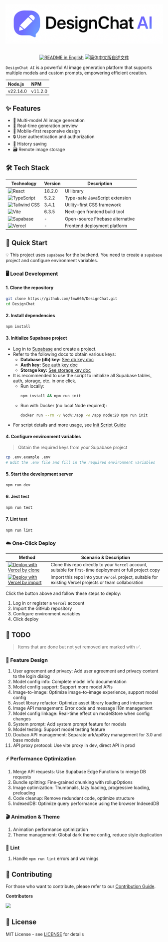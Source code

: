 <div align="center"><img src="./images/top_image.png" alt="License" width="800px" /></div>

<br />

<p align="center">
  <a href="./README.md"><img alt="README in English" src="https://img.shields.io/badge/English-d9d9d9?style=for-the-badge&color=0078D4"></a>
  <a href="./README_CN.md"><img alt="简体中文版自述文件" src="https://img.shields.io/badge/简体中文-d9d9d9?style=for-the-badge&color=1AAD19"></a>
</p>

`DesignChat AI` is a powerful AI image generation platform that supports multiple models and custom prompts, empowering efficient creation.

| Node.js | NPM |
| :-----  | :-- |
| v22.14.0 | v11.2.0 |

## ✨ Features

- 🎨 Multi-model AI image generation
- 🔄 Real-time generation preview
- 📱 Mobile-first responsive design
- 🔒 User authentication and authorization
- 💾 History saving
- 🗃️ Remote image storage

## 🛠️ Tech Stack

| Technology | Version | Description |
|------|------|------|
| ![React](https://img.shields.io/badge/React-18.2.0-20232a?logo=react&logoColor=61DAFB&labelColor=20232a) | 18.2.0 | UI library |
| ![TypeScript](https://img.shields.io/badge/TypeScript-5.2.2-3178C6?logo=typescript&logoColor=white&labelColor=3178C6) | 5.2.2 | Type-safe JavaScript extension |
| ![Tailwind CSS](https://img.shields.io/badge/Tailwind_CSS-3.4.1-0ea5e9?logo=tailwindcss&logoColor=white&labelColor=0ea5e9) | 3.4.1 | Utility-first CSS framework |
| ![Vite](https://img.shields.io/badge/Vite-6.3.5-646CFF?logo=vite&logoColor=FFD62E&labelColor=646CFF) | 6.3.5 | Next-gen frontend build tool |
| ![Supabase](https://img.shields.io/badge/Supabase-3ECF8E?logo=supabase&logoColor=3ECF8E&labelColor=222) | - | Open-source Firebase alternative |
| ![Vercel](https://img.shields.io/badge/Vercel-Deploy-222222?logo=vercel&logoColor=white&labelColor=111111) | - | Frontend deployment platform |

## 🚀 Quick Start

💡 This project uses `supabase` for the backend. You need to create a `supabase` project and configure environment variables.

### 🖥️ Local Development

#### 1. Clone the repository

```bash
git clone https://github.com/fmw666/DesignChat.git
cd DesignChat
```

#### 2. Install dependencies

```bash
npm install
```

#### 3. Initialize Supabase project

- Log in to [Supabase](https://supabase.com/) and create a project.
- Refer to the following docs to obtain various keys:
  - **Database (db) key:** [See db key doc](./docs/supabase/db/README.md)
  - **Auth key:** [See auth key doc](./docs/supabase/auth/README.md)
  - **Storage key:** [See storage key doc](./docs/supabase/storage/README.md)
- It is recommended to use the script to initialize all Supabase tables, auth, storage, etc. in one click.
  - Run locally:
    ```bash
    npm install && npm run init
    ```
  - Run with Docker (no local Node required):
    ```bash
    docker run --rm -v %cd%:/app -w /app node:20 npm run init
    ```
- For script details and more usage, see [Init Script Guide](./scripts/README.md)

#### 4. Configure environment variables

> Obtain the required keys from your Supabase project

```bash
cp .env.example .env
# Edit the .env file and fill in the required environment variables
```

#### 5. Start the development server

```bash
npm run dev
```

#### 6. Jest test

```bash
npm run test
```

#### 7. Lint test

```bash
npm run lint
```

### ☁️ One-Click Deploy

| Method | Scenario & Description |
|------|------|
| [![Deploy with Vercel by clone](https://vercel.com/button)](https://vercel.com/new/clone?repository-url=https%3A%2F%2Fgithub.com%2Ffmw666%2FDesignChat) | Clone this repo directly to your `Vercel` account, suitable for first-time deployment or full project copy |
| [![Deploy with Vercel by import](https://vercel.com/button)](https://vercel.com/new/import?s=https%3A%2F%2Fgithub.com%2Ffmw666%2FDesignChat&teamSlug=maovos-projects) | Import this repo into your `Vercel` project, suitable for existing Vercel projects or team collaboration |

Click the button above and follow these steps to deploy:

1. Log in or register a `Vercel` account
2. Import the GitHub repository
3. Configure environment variables
4. Click deploy

## 📝 TODO

> Items that are done but not yet removed are marked with ✅.

### 🧩 Feature Design

1. User agreement and privacy: Add user agreement and privacy content to the login dialog
1. Model config info: Complete model info documentation
1. Model config support: Support more model APIs
1. Image-to-image: Optimize image-to-image experience, support model config
1. Asset library refactor: Optimize asset library loading and interaction
1. Image API management: Error code and message i18n management
1. Model config linkage: Real-time effect on modelStore when config changes
1. System prompt: Add system prompt feature for models
1. Model testing: Support model testing feature
1. Doubao API management: Separate ark/apiKey management for 3.0 and base models
1. API proxy protocol: Use vite proxy in dev, direct API in prod

### ⚡ Performance Optimization

1. Merge API requests: Use Supabase Edge Functions to merge DB requests
1. Bundle splitting: Fine-grained chunking with rollupOptions
1. Image optimization: Thumbnails, lazy loading, progressive loading, preloading
1. Code cleanup: Remove redundant code, optimize structure
1. IndexedDB: Optimize query performance using the browser IndexedDB

### 🎬 Animation & Theme

1. Animation performance optimization
1. Theme management: Global dark theme config, reduce style duplication

### 🎈 Lint

1. Handle `npm run lint` errors and warnings

## 🤝 Contributing

For those who want to contribute, please refer to our [Contribution Guide](./CONTRIBUTING.md).

**Contributors**

<a href="https://github.com/fmw666/DesignChat/graphs/contributors">
  <img src="https://contrib.rocks/image?repo=fmw666/DesignChat" />
</a>

## 📄 License

MIT License - see [LICENSE](LICENSE) for details
